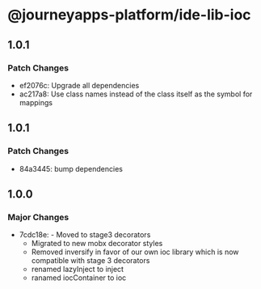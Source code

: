 # @journeyapps-platform/ide-lib-ioc

## 1.0.1

### Patch Changes

- ef2076c: Upgrade all dependencies
- ac217a8: Use class names instead of the class itself as the symbol for mappings

## 1.0.1

### Patch Changes

- 84a3445: bump dependencies

## 1.0.0

### Major Changes

- 7cdc18e: - Moved to stage3 decorators
  - Migrated to new mobx decorator styles
  - Removed inversify in favor of our own ioc library which is now compatible with stage 3 decorators
  - renamed lazyInject to inject
  - ranamed iocContainer to ioc
